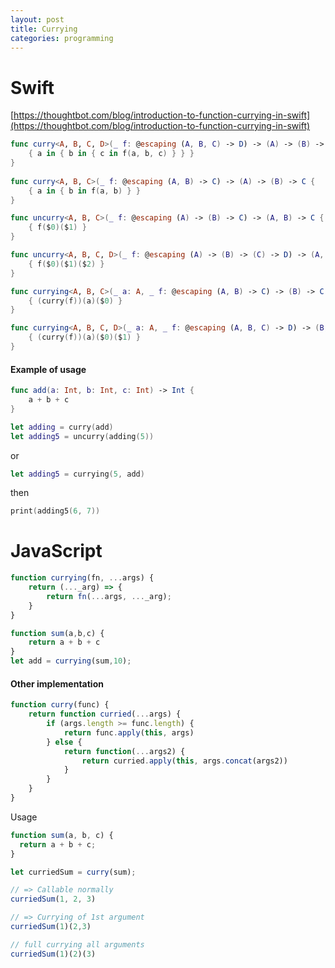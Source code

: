```yaml
---
layout: post
title: Currying 
categories: programming
---
```



# Swift

[https://thoughtbot.com/blog/introduction-to-function-currying-in-swift](https://thoughtbot.com/blog/introduction-to-function-currying-in-swift)

```swift
func curry<A, B, C, D>(_ f: @escaping (A, B, C) -> D) -> (A) -> (B) -> (C) -> D {
    { a in { b in { c in f(a, b, c) } } }
}
    
func curry<A, B, C>(_ f: @escaping (A, B) -> C) -> (A) -> (B) -> C {
    { a in { b in f(a, b) } }
}

func uncurry<A, B, C>(_ f: @escaping (A) -> (B) -> C) -> (A, B) -> C {
    { f($0)($1) }
}

func uncurry<A, B, C, D>(_ f: @escaping (A) -> (B) -> (C) -> D) -> (A, B, C) -> D {
    { f($0)($1)($2) }
}

func currying<A, B, C>(_ a: A, _ f: @escaping (A, B) -> C) -> (B) -> C {
    { (curry(f))(a)($0) }
}

func currying<A, B, C, D>(_ a: A, _ f: @escaping (A, B, C) -> D) -> (B, C) -> D {
    { (curry(f))(a)($0)($1) }
}
```

#### Example of usage

```swift
func add(a: Int, b: Int, c: Int) -> Int {
    a + b + c
}
```

```swift
let adding = curry(add)
let adding5 = uncurry(adding(5))
```

or

```swift
let adding5 = currying(5, add)
```

then

```swift
print(adding5(6, 7))
```


# JavaScript


```js
function currying(fn, ...args) {
    return (..._arg) => {
        return fn(...args, ..._arg);
    }
}
```

```js
function sum(a,b,c) {
    return a + b + c
}
let add = currying(sum,10);
```

#### Other implementation

```js
function curry(func) {
    return function curried(...args) {
        if (args.length >= func.length) {
            return func.apply(this, args)
        } else {
            return function(...args2) { 
                return curried.apply(this, args.concat(args2))
            }
        }
    }
}
```

Usage

```js
function sum(a, b, c) {
  return a + b + c;
}

let curriedSum = curry(sum);

// => Callable normally
curriedSum(1, 2, 3) 

// => Currying of 1st argument
curriedSum(1)(2,3) 

// full currying all arguments
curriedSum(1)(2)(3)
```